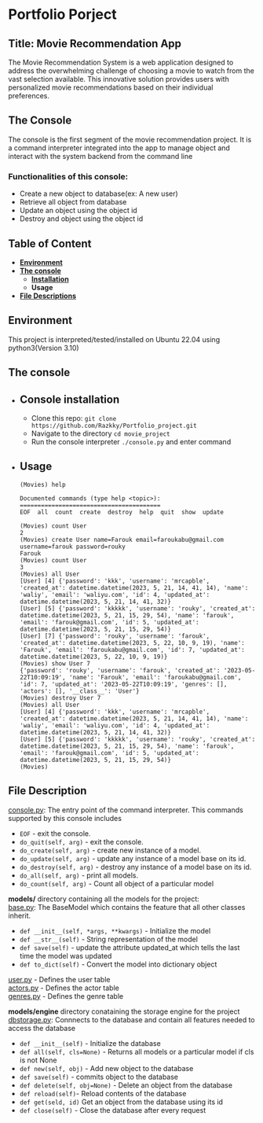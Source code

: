 # Portfolio Porject
## Title: Movie Recommendation App
The Movie Recommendation System is a web application designed to address the overwhelming challenge of choosing a movie to watch from the vast selection available. This innovative solution provides users with personalized movie recommendations based on their individual preferences.

## The Console
The console is the first segment of the movie recommendation project. It is a command interpreter integrated into the app to manage object and interact with the system backend from the command line
### Functionalities of this console:
- Create a new object to database(ex: A new user)
- Retrieve all object from database
- Update an object using the object id
- Destroy and object using the object id

## Table of Content
- **[Environment](#environment)**
- **[The console](#the-console-1)**
    - **[Installation](#installation-of-console)**
    - **Usage**
- **[File Descriptions](#file-description)**

## Environment
This project is interpreted/tested/installed on Ubuntu 22.04 using python3(Version 3.10)

## The console
- ## Console installation
    - Clone this repo: `git clone https://github.com/Razkky/Portfolio_project.git`
    - Navigate to the directory `cd movie_project`
    - Run the console interpreter `./console.py` and enter command
- ## Usage
    ```
    (Movies) help

    Documented commands (type help <topic>):
    ========================================
    EOF  all  count  create  destroy  help  quit  show  update

    (Movies) count User
    2
    (Movies) create User name=Farouk email=faroukabu@gmail.com username=farouk password=rouky
    Farouk
    (Movies) count User
    3
    (Movies) all User
    [User] [4] {'password': 'kkk', 'username': 'mrcapble', 'created_at': datetime.datetime(2023, 5, 21, 14, 41, 14), 'name': 'waliy', 'email': 'waliyu.com', 'id': 4, 'updated_at': datetime.datetime(2023, 5, 21, 14, 41, 32)}
    [User] [5] {'password': 'kkkkk', 'username': 'rouky', 'created_at': datetime.datetime(2023, 5, 21, 15, 29, 54), 'name': 'farouk', 'email': 'farouk@gmail.com', 'id': 5, 'updated_at': datetime.datetime(2023, 5, 21, 15, 29, 54)}
    [User] [7] {'password': 'rouky', 'username': 'farouk', 'created_at': datetime.datetime(2023, 5, 22, 10, 9, 19), 'name': 'Farouk', 'email': 'faroukabu@gmail.com', 'id': 7, 'updated_at': datetime.datetime(2023, 5, 22, 10, 9, 19)}
    (Movies) show User 7
    {'password': 'rouky', 'username': 'farouk', 'created_at': '2023-05-22T10:09:19', 'name': 'Farouk', 'email': 'faroukabu@gmail.com', 'id': 7, 'updated_at': '2023-05-22T10:09:19', 'genres': [], 'actors': [], '__class__': 'User'}
    (Movies) destroy User 7
    (Movies) all User
    [User] [4] {'password': 'kkk', 'username': 'mrcapble', 'created_at': datetime.datetime(2023, 5, 21, 14, 41, 14), 'name': 'waliy', 'email': 'waliyu.com', 'id': 4, 'updated_at': datetime.datetime(2023, 5, 21, 14, 41, 32)}
    [User] [5] {'password': 'kkkkk', 'username': 'rouky', 'created_at': datetime.datetime(2023, 5, 21, 15, 29, 54), 'name': 'farouk', 'email': 'farouk@gmail.com', 'id': 5, 'updated_at': datetime.datetime(2023, 5, 21, 15, 29, 54)}
    (Movies)
    ```
## File Description
[console.py](console.py): The entry point of the command interpreter. This commands supported by this console includes
- `EOF` - exit the console.
- `do_quit(self, arg)` - exit the console.
- `do_create(self, arg)` - create new instance of a model.
- `do_update(self, arg)` - update any instance of a model base on its id.
- `do_destroy(self, arg)` - destroy any instance of a model base on its id.
- `do_all(self, arg)` - print all models.
- `do_count(self, arg)` - Count all object of a particular model  

**models/** directory containing all the models for the project:  
[base.py](models/base.py): The BaseModel which contains the feature that all other classes inherit. 
- `def __init__(self, *args, **kwargs)` - Initialize the model
- `def __str__(self)` - String representation of the model
- `def save(self)` - update the attribute updated_at which tells the last time the model was updated
- `def to_dict(self)` - Convert the model into dictionary object  

[user.py](models/user.py) - Defines the user table  
[actors.py](models/actor.py) - Defines the actor table  
[genres.py](modeles/genre.py) - Defines the genre table  

**models/engine** directory conataining the storage engine for the project  
[dbstorage.py](models/engine/dbstorage.py): Connnects to the database and contain all features needed to access the database
- `def __init__(self)` - Initialize the database
- `def all(self, cls=None)` - Returns all models or a particular model if cls is not None
- `def new(self, obj)` - Add new object to the database
- `def save(self)` - commits object to the database
- `def delete(self, obj=None)` - Delete an object from the database
- `def reload(self)`- Reload contents of the database
- `def get(seld, id)` Get an object from the database using its id
- `def close(self)` - Close the database after every request



